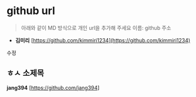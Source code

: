 # github url
> 아래와 같이 MD 방식으로 개인 url을 추가해 주세요
> 이름: github 주소

* **김미리** [https://github.com/kimmiri1234](https://github.com/kimmiri1234)

수정

## ㅎㅅ 소제목

**jang394** [https://github.com/jang394]